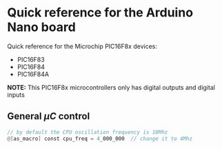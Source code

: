 # Quick reference for the Arduino Nano board

Quick reference for the Microchip PIC16F8x devices:
- PIC16F83
- PIC16F84
- PIC16F84A

**NOTE:** This PIC16F8x microcontrollers only has digital outputs and digital inputs

## General $\mu C$ control

```v
// by default the CPU oscillation frequency is 10Mhz
@[as_macro] const cpu_freq = 4_000_000  // change it to 4Mhz
```